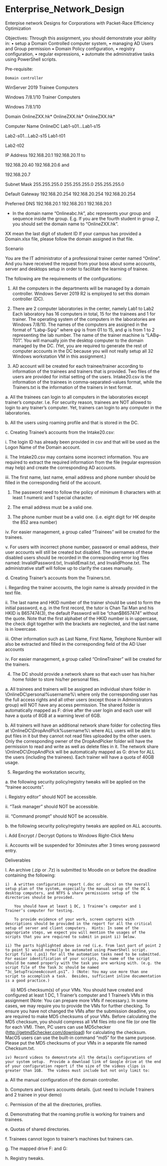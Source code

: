 # Enterprise_Network_Design
 Enterpise network  Designs for Corporations with Packet-Race Efficiency Optimization
 
 Objectives:
Through this assignment, you should demonstrate your ability in:
•	setup a Domain Controlled computer system,
•	managing AD Users and Group permission
•	Domain Policy configuration,
•	registry configuration,
•	regular expressions,
•	automate the administrative tasks using PowerShell scripts.

Pre-requisite:


	Domain controller
	
WinServer 2019	Trainee Computers

Windows 7/8.1/10	Trainer Computers

Windows 7/8.1/10

Domain	OnlineZXX.hk*	OnlineZXX.hk*	OnlineZXX.hk*

Computer Name	OnlineDC	Lab1-s01…Lab1-s15

Lab2-s01…Lab2-s15	Lab1-t01

Lab2-t02

IP Address	192.168.20.1	192.168.20.11 to

192.168.20.40	192.168.20.6 and

192.168.20.7

Subnet Mask	255.255.255.0	255.255.255.0	255.255.255.0

Default Gateway	192.168.20.254	192.168.20.254	192.168.20.254

Preferred DNS	192.168.20.1	192.168.20.1	192.168.20.1
	
* In the domain name “Onlineabc.hk”, abc represents your group and sequence inside the group.  E.g. If you are the fourth student in group Z, you should set the domain name to “OnlineZXX.hk”. 

XX mean the last digit of student ID If your campus has provided a Domain.xlsx file, please follow the domain assigned in that file.  

Scenario

You are the IT administrator of a professional trainer center named “Online”. And you have received the request from your boss about some accounts, server and desktops setup in order to facilitate the learning of trainee.

The following are the requirements of the configurations:

1.	All the computers in the departments will be managed by a domain controller. Windows Server 2019 R2 is employed to set this domain controller (DC).

2.	There are 2 computer laboratories in the center, namely Lab1 to Lab2 Each laboratory has 16 computers in total, 15 for the trainees and 1 for trainer. The operating system of the computers in the laboratories are Windows 7/8/10. The names of the computers are assigned in the format of “Labφ-Sψψ” where ψψ is from 01 to 15, and φ is from 1 to 2 representing the lab number. The name of the trainer machine is “LABφ-T01”.  You will manually join the desktop computer to the domain managed by the DC. (Yet, you are required to generate the rest of computer accounts in the DC because you will not really setup all 32 Windows workstation VM in this assignment.)

3.	AD account will be created for each trainee/trainer according to information of the trainees and trainers that is provided.  Two files of the users are provided for initial setting of the users. Intake20.csv is the information of the trainees in comma-separated-values format, while the Trainers.txt is the information of the trainers in text format.

a.	All the trainees can login to all computers in the laboratories except trainer’s computer. I.e. For security reason, trainees are NOT allowed to login to any trainer’s computer. Yet, trainers can login to any computer in the laboratories. 

b.	All the users using roaming profile and that is stored in the DC.

c.	Creating Trainee’s accounts from the Intake20.csv: 

i.	The login ID has already been provided in csv and that will be used as the  Logon Name of the Domain account.

ii.	The Intake20.csv may contains some incorrect information.  You are required to extract the required information from the file (regular expression may help) 
and create the corresponding AD accounts. 

iii.	The first name, last name, email address and phone number should be filled in the corresponding field of the account.

1.	The password need to follow the policy of minimum 8 characters with at least 1 numeric and 1 special character. 

2.	The email address must be a valid one. 

3.	The phone number must be a valid one. (i.e. eight digit for HK despite the 852 area number)

iv.	For easier management, a group called “Trainees” will be created for the trainees. 

v.	For users with incorrect phone number, password or email address, their user accounts will still be created but disabled. The usernames of these disabled users should be recorded in the corresponding error log files named: InvalidPassword.txt, InvalidEmail.txt, and InvalidPhone.txt.  The administrative staff will follow up to clarify the cases manually.

d.	Creating Trainer’s accounts from the Trainers.txt. 

i.	Regarding the trainer accounts, the login name is already provided in the text file. 

ii.	The last name and HKID number of the trainer should be used to form the initial password, e.g. in the first record, the tutor is Chan Tai Man and his HKID is 
B657474(3), the default Password will be “chan$B657474” without the quote.  Note that the first alphabet of the HKID number is in uppercase, the check digit together with the brackets are neglected, and the last name is in lowercase. 

iii.	Other information such as Last Name, First Name, Telephone Number will also be extracted and filled in the corresponding field of the AD User accounts

iv.	For easier management, a group called “OnlineTrainer” will be created for the trainers. 

4.	The DC should provide a network share so that each user has his/her home folder to store his/her personal files.

a.	All trainees and trainers will be assigned an individual share folder in \\OnlineDC\personal\%username%\ where only the corresponding user has the full access rights and all other users (except those in Administrators group) will NOT have any access permission.  The shared folder is automatically mapped as F: drive after the user login and each user will have a quota of 8GB at a warning level of 6GB.  

b. All trainers will have an additional network share folder for collecting files at \\OnlineDC\DropAndPick\%username%\ where ALL users will be able to put files in it but they cannot not read files uploaded by the other users.  Only the corresponding owner of the DropAndPicker folder will have the permission to read and write as well as delete files in it. The network share \\OnlineDC\DropAndPick will be automatically mapped as G: drive for ALL the users (including the trainees). Each trainer will have a quota of 40GB usage.
 

5.	Regarding the workstation security,

a.	the following security policy/registry tweaks will be applied on the “trainee accounts”. 

i.	Registry editor” should NOT be accessible. 

ii.	“Task manager” should NOT be accessible. 

iii.	“Command prompt” should NOT be accessible. 

b.	the following security policy/registry tweaks are applied on ALL accounts. 

i.	Add Encrypt / Decrypt Options to Windows Right-Click Menu

ii.	Accounts will be suspended for 30minutes after 3 times wrong password entry.


Deliverables

I.	An archive (.zip or .7z) is submitted to Moodle on or before the deadline containing the following:

	i)	A written configuration report (.doc or .docx) on the overall setup plan of the system, especially the manual setup of the DC & desktop computers, and NTFS & share permissions setup of the directories should be provided.

		You should have at least 1 DC, 1 Trainee’s computer and 1 Trainer’s computer for testing.

		To provide evidence of your work, screen captures with descriptions should be provided in the report for all the critical setup of server and client computers.  Hints: In some of the appropriate steps, we expect you will mention the usages of the scripts that you are required to submit in point ii) below. 

	ii)	The parts highlighted above in red (i.e. from last part of point 2 to point 5) would normally be automated using PowerShell script. Script files (.ps1) for all the automation tasks need to be submitted.  For easier identification of your scripts, the name of the script should be named properly with the task you are working with. (e.g. the script file of the Task 3c should be named “3c_SetupTraineeAccount.ps1”. ) (Note: You may use more than one script to accomplish a task.  Besides, sufficient inline documentation is a good practice.) 

	
 
	iii)	MD5 checksum(s) of your VMs. 
		You should have created and configured at least 1 DC, 1 Trainer’s computer and 1 Trainee’s VMs in this assignment (Note: You can prepare more VMs if necessary.).  In some cases, we may require you to provide the VMs for further checking.  To ensure you have not changed the VMs after the submission deadline, you are required to make MD5 checksums of your VMs.  Before calculating the MD5 checksum, you should compress all VM files into one file (or one file for each VM).  Then, PC users can use MD5checker (http://getmd5checker.com/download) for calculating the checksum. MacOS users can use the built-in command “md5” for the same purpose.  Please put the MD5 checksums of your VMs in a separate file named Checksum.txt.
	
	iv)	Record videos to demonstrate all the details configurations of your system setup.  Provide a download link of Google drive at the end of your configuration report if the size of the videos clips is greater than 1GB.  The videos must include but not only limit to:

a.	All the manual configuration of the domain controller. 

b.	Computers and Users accounts details. (just need to include 1 trainers and 2 trainee in your demo)

c.	Permission of the all the directories, profiles.

d.	Demonstrating that the roaming profile is working for trainers and trainees.

e.	Quotas of shared directories.

f.	Trainees cannot logon to trainer’s machines but trainers can.

g.	The mapped drive F: and G:

h.	Registry tweaks.


 


